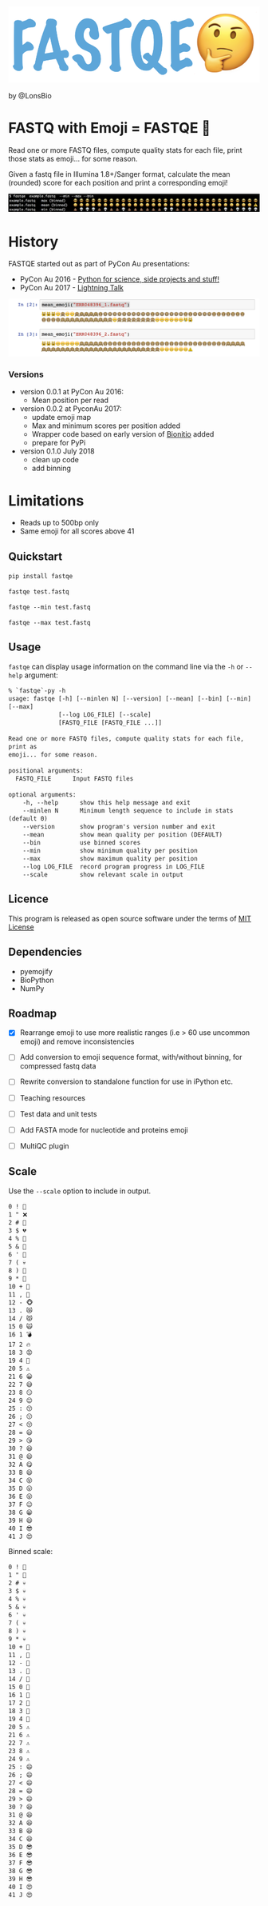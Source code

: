 ![Example](docs/img/logo.png)

by @LonsBio

# FASTQ with Emoji = FASTQE 🤔

Read one or more FASTQ files, compute quality stats for each file, print those stats as emoji... for some reason.

Given a fastq file in Illumina 1.8+/Sanger format, calculate the mean (rounded) score for each position and print a corresponding emoji!

![Example](docs/img/fastqe_binned.png)



# History

FASTQE started out as part of PyCon Au presentations:


- PyCon Au 2016 - [Python for science, side projects and stuff!](https://www.youtube.com/watch?v=PCZS9wqBUuE)
- PyCon Au 2017 - [Lightning Talk](https://youtu.be/WywQ6a3uQ5I?t=33m18s)

<img src="docs/img/fastqe.png" class="img-fluid" alt="Responsive image">

### Versions

- version 0.0.1 at PyCon Au 2016:
  - Mean position per read
- version 0.0.2 at PyconAu 2017:
  - update emoji map
  - Max and minimum scores per position added
  - Wrapper code based on early version of [Bionitio](https://github.com/bionitio-team/bionitio) added
  - prepare for PyPi
- version 0.1.0 July 2018
  - clean up code
  - add binning


# Limitations

- Reads up to 500bp only
- Same emoji for all scores above 41

## Quickstart


`pip install fastqe`


`fastqe test.fastq`


`fastqe --min test.fastq`

`fastqe --max test.fastq`



## Usage

`fastqe` can display usage information on the command line via the `-h` or `--help` argument:
```
% `fastqe`-py -h
usage: fastqe [-h] [--minlen N] [--version] [--mean] [--bin] [--min] [--max]
              [--log LOG_FILE] [--scale]
              [FASTQ_FILE [FASTQ_FILE ...]]

Read one or more FASTQ files, compute quality stats for each file, print as
emoji... for some reason.

positional arguments:
  FASTQ_FILE      Input FASTQ files

optional arguments:
    -h, --help      show this help message and exit
    --minlen N      Minimum length sequence to include in stats (default 0)
    --version       show program's version number and exit
    --mean          show mean quality per position (DEFAULT)
    --bin           use binned scores
    --min           show minimum quality per position
    --max           show maximum quality per position
    --log LOG_FILE  record program progress in LOG_FILE
    --scale         show relevant scale in output    
```

## Licence

This program is released as open source software under the terms of [MIT License](https://raw.githubusercontent.com/fastqe/fastqe/master/LICENSE)


## Dependencies

- pyemojify
- BioPython
- NumPy


## Roadmap

- [x] Rearrange emoji to use more realistic ranges (i.e > 60 use uncommon emoji) and remove inconsistencies
- [ ] Add conversion to emoji sequence format, with/without binning, for compressed fastq data
- [ ] Rewrite conversion to standalone function for use in iPython etc.
- [ ] Teaching resources
- [ ] Test data and unit tests
- [ ] Add FASTA mode for nucleotide and proteins emoji
- [ ] MultiQC plugin


## Scale

Use the `--scale` option to include in output.
```
0 ! 🚫
1 " ❌
2 # 👺
3 $ 💔
4 % 🙅
5 & 👾
6 ' 👿
7 ( 💀
8 ) 👻
9 * 🙈
10 + 🙉
11 , 🙊
12 - 🐵
13 . 😿
14 / 😾
15 0 🙀
16 1 💣
17 2 🔥
18 3 😡
19 4 💩
20 5 ⚠️
21 6 😀
22 7 😅
23 8 😏
24 9 😊
25 : 😙
26 ; 😗
27 < 😚
28 = 😃
29 > 😘
30 ? 😆
31 @ 😄
32 A 😋
33 B 😄
34 C 😝
35 D 😛
36 E 😜
37 F 😉
38 G 😁
39 H 😄
40 I 😎
41 J 😍
```

Binned scale:

```
0 ! 🚫
1 " 🚫
2 # 💀
3 $ 💀
4 % 💀
5 & 💀
6 ' 💀
7 ( 💀
8 ) 💀
9 * 💀
10 + 💩
11 , 💩
12 - 💩
13 . 💩
14 / 💩
15 0 💩
16 1 💩
17 2 💩
18 3 💩
19 4 💩
20 5 ⚠️
21 6 ⚠️
22 7 ⚠️
23 8 ⚠️
24 9 ⚠️
25 : 😄
26 ; 😄
27 < 😄
28 = 😄
29 > 😄
30 ? 😆
31 @ 😆
32 A 😆
33 B 😆
34 C 😆
35 D 😎
36 E 😎
37 F 😎
38 G 😎
39 H 😎
40 I 😍
41 J 😍
```
